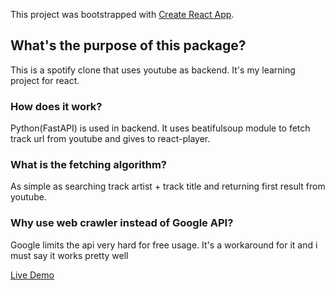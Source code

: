 This project was bootstrapped with [Create React App](https://github.com/facebook/create-react-app).

## What's the purpose of this package?

This is a spotify clone that uses youtube as backend. It's my learning project for react.

### How does it work?

Python(FastAPI) is used in backend. It uses beatifulsoup module to fetch track url from youtube and gives to react-player.

### What is the fetching algorithm?

As simple as searching track artist + track title and returning first result from youtube.

### Why use web crawler instead of Google API?

Google limits the api very hard for free usage. It's a workaround for it and i must say it works pretty well

[Live Demo](http://farukaydin.xyz)
